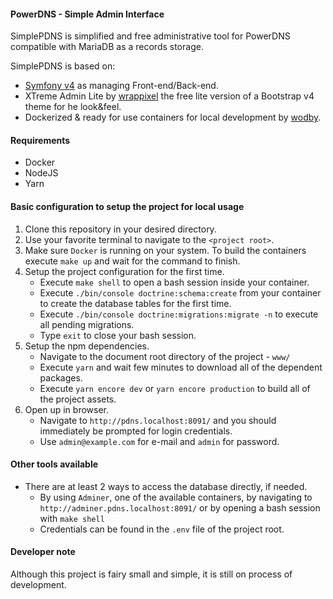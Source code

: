 #### PowerDNS - Simple Admin Interface

SimplePDNS is simplified and free administrative tool for PowerDNS compatible with MariaDB as a records storage.

SimplePDNS is based on:
* [Symfony v4](https://symfony.com/) as managing Front-end/Back-end.
* XTreme Admin Lite by [wrappixel](https://wrappixel.com/) the free lite version of a Bootstrap v4 theme for he look&feel.
* Dockerized & ready for use containers for local development by [wodby](https://github.com/wodby).

#### Requirements
* Docker
* NodeJS
* Yarn

#### Basic configuration to setup the project for local usage

1. Clone this repository in your desired directory.
2. Use your favorite terminal to navigate to the `<project root>`.
3. Make sure `Docker` is running on your system. To build the containers execute `make up` and wait for the command to finish.
4. Setup the project configuration for the first time.
    * Execute `make shell` to open a bash session inside your container.
    * Execute `./bin/console doctrine:schema:create` from your container to create the database tables for the first time.
    * Execute `./bin/console doctrine:migrations:migrate -n` to execute all pending migrations.
    * Type `exit` to close your bash session.
5. Setup the npm dependencies.
    * Navigate to the document root directory of the project - `www/`
    * Execute `yarn` and wait few minutes to download all of the dependent packages.
    * Execute `yarn encore dev` or `yarn encore production` to build all of the project assets.
6. Open up in browser.
    * Navigate to `http://pdns.localhost:8091/` and you should immediately be prompted for login credentials.
    * Use `admin@example.com` for e-mail and `admin` for password.
    
#### Other tools available

* There are at least 2 ways to access the database directly, if needed.
    * By using `Adminer`, one of the available containers, by navigating to `http://adminer.pdns.localhost:8091/` or by opening a bash session with `make shell`
    * Credentials can be found in the `.env` file of the project root.
    
#### Developer note

Although this project is fairy small and simple, it is still on process of development.